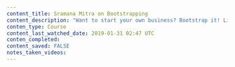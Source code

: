 ```yaml
---
content_title: Sramana Mitra on Bootstrapping
content_description: "Want to start your own business? Bootstrap it! LinkedIn Influencer Sramana Mitra, an expert on entrepreneurship, shares her insights on how to start a new business without any external financing. Bootstrapping can be a way to quickly validate and launch a company, and get the traction you need to attract serious investors (or you can bootstrap all the way). Sramana dismisses some of the myths that get in the way of new entrepreneurs, and then turns the focus on to the benefits of bootstrapping. She walks through two methods of bootstrapping that can be particularly valuable: selling services and developing a business while holding down a full-time job."
conten_type: Course
content_last_watched_date: 2019-01-31 02:47 UTC
conten_completed: 
content_saved: FALSE
notes_taken_videos: 
---
```

